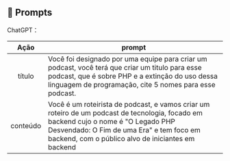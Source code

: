 ## 🧠 Prompts


ChatGPT：

|   Ação   | prompt                                                                                                                                                                                                                                                                         |
| :------: | ------------------------------------------------------------------------------------------------------------------------------------------------------------------------------------------------------------------------------------------------------------------------------ |
|  título  | Você foi designado por uma equipe para criar um podcast, você terá que criar um titulo para esse podcast, que é sobre PHP e a extinção do uso dessa linguagem de programação, cite 5 nomes para esse podcast.                                                        |
| conteúdo | Você é um roteirista de podcast, e vamos criar um roteiro de um podcast de tecnologia, focado em backend cujo o nome é "O Legado PHP Desvendado: O Fim de uma Era" e tem foco em backend, com o público alvo de iniciantes em backend |

